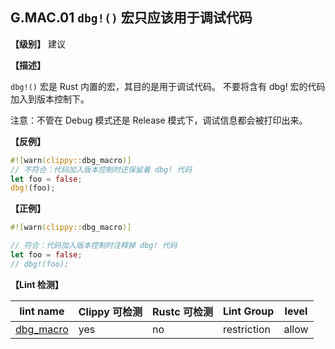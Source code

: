 ## G.MAC.01 `dbg!()` 宏只应该用于调试代码

**【级别】** 建议

**【描述】**

`dbg!()` 宏是 Rust 内置的宏，其目的是用于调试代码。 不要将含有 dbg! 宏的代码加入到版本控制下。

注意：不管在 Debug 模式还是 Release 模式下，调试信息都会被打印出来。

**【反例】**

```rust
#![warn(clippy::dbg_macro)]
// 不符合：代码加入版本控制时还保留着 dbg! 代码
let foo = false;
dbg!(foo); 
```

**【正例】**

```rust
#![warn(clippy::dbg_macro)]

// 符合：代码加入版本控制时注释掉 dbg! 代码
let foo = false;
// dbg!(foo); 
```

**【Lint 检测】**

| lint name                                                    | Clippy 可检测 | Rustc 可检测 | Lint Group  | level |
| ------------------------------------------------------------ | ------------- | ------------ | ----------- | ----- |
| [dbg_macro](https://rust-lang.github.io/rust-clippy/master/#dbg_macro) | yes           | no           | restriction | allow |

